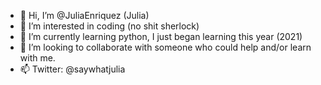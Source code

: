 - 👋 Hi, I’m @JuliaEnriquez (Julia)
- 👀 I’m interested in coding (no shit sherlock)
- 🌱 I’m currently learning python, I just began learning this year (2021)
- 💞️ I’m looking to collaborate with someone who could help and/or learn with me.
- 📫 Twitter: @saywhatjulia
